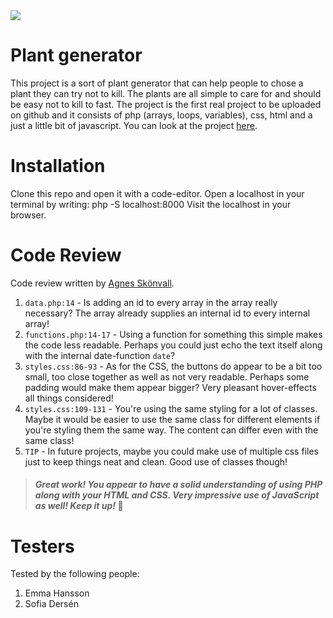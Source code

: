 <img src="https://media.giphy.com/media/kfKl7x4Mf4Htt6AJdX/giphy.gif">

# Plant generator

This project is a sort of plant generator that can help people to chose a plant they can try not to kill. The plants are all simple to care for and should be easy not to kill to fast. The project is the first real project to be uploaded on github and it consists of php (arrays, loops, variables), css, html and a just a little bit of javascript. You can look at the project [here](https://sparvare.com/MyFirstPhpProject/index.php).



# Installation

Clone this repo and open it with a code-editor.
Open a localhost in your terminal by writing: php -S localhost:8000
Visit the localhost in your browser.

# Code Review

Code review written by [Agnes Skönvall](https://github.com/agnesskonvall).

1. `data.php:14` - Is adding an id to every array in the array really necessary? The array already supplies an internal id to every internal array!
2. `functions.php:14-17` - Using a function for something this simple makes the code less readable. Perhaps you could just echo the text itself along with the internal date-function `date`?
3. `styles.css:86-93` - As for the CSS, the buttons do appear to be a bit too small, too close together as well as not very readable. Perhaps some padding would make them appear bigger? Very pleasant hover-effects all things considered!
4. `styles.css:109-131` - You're using the same styling for a lot of classes. Maybe it would be easier to use the same class for different elements if you're styling them the same way. The content can differ even with the same class!
5. `TIP` - In future projects, maybe you could make use of multiple css files just to keep things neat and clean. Good use of classes though!

> #### _Great work! You appear to have a solid understanding of using PHP along with your HTML and CSS. Very impressive use of JavaScript as well! Keep it up!_ 💫


# Testers

Tested by the following people:

1. Emma Hansson
2. Sofia Dersén
